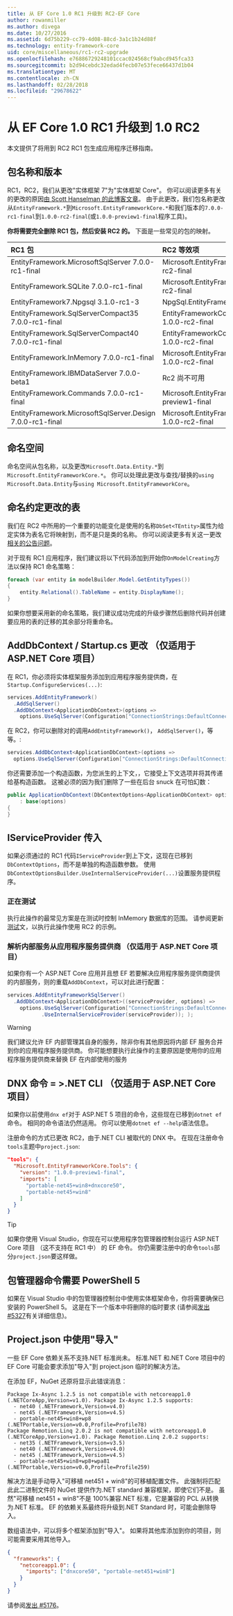 ```yaml
---
title: 从 EF Core 1.0 RC1 升级到 RC2-EF Core
author: rowanmiller
ms.author: divega
ms.date: 10/27/2016
ms.assetid: 6d75b229-cc79-4d08-88cd-3a1c1b24d88f
ms.technology: entity-framework-core
uid: core/miscellaneous/rc1-rc2-upgrade
ms.openlocfilehash: e76886729248101ccac024568cf9abcd945fca33
ms.sourcegitcommit: b2d94cebdc32edad4fecb07e53fece66437d1b04
ms.translationtype: MT
ms.contentlocale: zh-CN
ms.lasthandoff: 02/28/2018
ms.locfileid: "29678622"
---
```

# <a name="upgrading-from-ef-core-10-rc1-to-10-rc2"></a>从 EF Core 1.0 RC1 升级到 1.0 RC2

本文提供了将用到 RC2 RC1 包生成应用程序迁移指南。

## <a name="package-names-and-versions"></a>包名称和版本

RC1，RC2，我们从更改"实体框架 7"为"实体框架 Core"。 你可以阅读更多有关的更改的原因[由 Scott Hanselman 的此博客文章](http://www.hanselman.com/blog/ASPNET5IsDeadIntroducingASPNETCore10AndNETCore10.aspx)。 由于此更改，我们包名称更改从`EntityFramework.*`到`Microsoft.EntityFrameworkCore.*`和我们版本的`7.0.0-rc1-final`到`1.0.0-rc2-final`(或`1.0.0-preview1-final`程序工具)。

**你将需要完全删除 RC1 包，然后安装 RC2 的。** 下面是一些常见的包的映射。

| RC1 包                                               | RC2 等效项                                                       |
|:----------------------------------------------------------|:---------------------------------------------------------------------|
| EntityFramework.MicrosoftSqlServer        7.0.0-rc1-final | Microsoft.EntityFrameworkCore.SqlServer         1.0.0-rc2-final      |
| EntityFramework.SQLite                    7.0.0-rc1-final | Microsoft.EntityFrameworkCore.Sqlite            1.0.0-rc2-final      |
| EntityFramework7.Npgsql                   3.1.0-rc1-3     | NpgSql.EntityFrameworkCore.Postgres             <to be advised>      |
| EntityFramework.SqlServerCompact35        7.0.0-rc1-final | EntityFrameworkCore.SqlServerCompact35          1.0.0-rc2-final      |
| EntityFramework.SqlServerCompact40        7.0.0-rc1-final | EntityFrameworkCore.SqlServerCompact40          1.0.0-rc2-final      |
| EntityFramework.InMemory                  7.0.0-rc1-final | Microsoft.EntityFrameworkCore.InMemory          1.0.0-rc2-final      |
| EntityFramework.IBMDataServer             7.0.0-beta1     | Rc2 尚不可用                                            |
| EntityFramework.Commands                  7.0.0-rc1-final | Microsoft.EntityFrameworkCore.Tools             1.0.0-preview1-final |
| EntityFramework.MicrosoftSqlServer.Design 7.0.0-rc1-final | Microsoft.EntityFrameworkCore.SqlServer.Design  1.0.0-rc2-final      |

## <a name="namespaces"></a>命名空间

命名空间从包名称，以及更改`Microsoft.Data.Entity.*`到`Microsoft.EntityFrameworkCore.*`。 你可以处理此更改与查找/替换的`using Microsoft.Data.Entity`与`using Microsoft.EntityFrameworkCore`。

## <a name="table-naming-convention-changes"></a>命名约定更改的表

我们在 RC2 中所用的一个重要的功能变化是使用的名称`DbSet<TEntity>`属性为给定实体为表名它将映射到，而不是只是类的名称。 你可以阅读更多有关这一更改[相关的公告问题](https://github.com/aspnet/Announcements/issues/167)。

对于现有 RC1 应用程序，我们建议将以下代码添加到开始你`OnModelCreating`方法以保持 RC1 命名策略：

``` csharp
foreach (var entity in modelBuilder.Model.GetEntityTypes())
{
    entity.Relational().TableName = entity.DisplayName();
}
```

如果你想要采用新的命名策略，我们建议成功完成的升级步骤然后删除代码并创建要应用的表的迁移的其余部分将重命名。

## <a name="adddbcontext--startupcs-changes-aspnet-core-projects-only"></a>AddDbContext / Startup.cs 更改 （仅适用于 ASP.NET Core 项目）

在 RC1，你必须将实体框架服务添加到应用程序服务提供商，在`Startup.ConfigureServices(...)`:

``` csharp
services.AddEntityFramework()
  .AddSqlServer()
  .AddDbContext<ApplicationDbContext>(options =>
    options.UseSqlServer(Configuration["ConnectionStrings:DefaultConnection"]));
```

在 RC2，你可以删除对的调用`AddEntityFramework()`， `AddSqlServer()`，等等。:

``` csharp
services.AddDbContext<ApplicationDbContext>(options =>
  options.UseSqlServer(Configuration["ConnectionStrings:DefaultConnection"]));
```

你还需要添加一个构造函数，为您派生的上下文，，它接受上下文选项并将其传递给基构造函数。 这被必须的因为我们删除了一些在后台 snuck 在可怕幻数：

``` csharp
public ApplicationDbContext(DbContextOptions<ApplicationDbContext> options)
    : base(options)
{
}
```

## <a name="passing-in-an-iserviceprovider"></a>IServiceProvider 传入

如果必须通过的 RC1 代码`IServiceProvider`到上下文，这现在已移到`DbContextOptions`，而不是单独的构造函数参数。 使用`DbContextOptionsBuilder.UseInternalServiceProvider(...)`设置服务提供程序。

### <a name="testing"></a>正在测试

执行此操作的最常见方案是在测试时控制 InMemory 数据库的范围。 请参阅更新[测试](testing/index.md)文，以执行此操作使用 RC2 的示例。

### <a name="resolving-internal-services-from-application-service-provider-aspnet-core-projects-only"></a>解析内部服务从应用程序服务提供商 （仅适用于 ASP.NET Core 项目）

如果你有一个 ASP.NET Core 应用并且想 EF 若要解决应用程序服务提供商提供的内部服务，则的重载`AddDbContext`，可以对此进行配置：

``` csharp
services.AddEntityFrameworkSqlServer()
  .AddDbContext<ApplicationDbContext>((serviceProvider, options) =>
    options.UseSqlServer(Configuration["ConnectionStrings:DefaultConnection"])
           .UseInternalServiceProvider(serviceProvider)); );
```

> [!WARNING]  
> 我们建议允许 EF 内部管理其自身的服务，除非你有其他原因将内部 EF 服务合并到你的应用程序服务提供商。 你可能想要执行此操作的主要原因是使用你的应用程序服务提供商来替换 EF 在内部使用的服务

## <a name="dnx-commands--net-cli-aspnet-core-projects-only"></a>DNX 命令 = >.NET CLI （仅适用于 ASP.NET Core 项目）

如果你以前使用`dnx ef`对于 ASP.NET 5 项目的命令，这些现在已移到`dotnet ef`命令。 相同的命令语法仍然适用。 你可以使用`dotnet ef --help`语法信息。

注册命令的方式已更改 RC2，由于.NET CLI 被取代的 DNX 中。 在现在注册命令`tools`主题中`project.json`:

``` json
"tools": {
  "Microsoft.EntityFrameworkCore.Tools": {
    "version": "1.0.0-preview1-final",
    "imports": [
      "portable-net45+win8+dnxcore50",
      "portable-net45+win8"
    ]
  }
}
```

> [!TIP]  
> 如果你使用 Visual Studio，你现在可以使用程序包管理器控制台运行 ASP.NET Core 项目 （这不支持在 RC1 中） 的 EF 命令。 你仍需要注册中的命令`tools`部分`project.json`要这样做。

## <a name="package-manager-commands-require-powershell-5"></a>包管理器命令需要 PowerShell 5

如果在 Visual Studio 中的包管理器控制台中使用实体框架命令，你将需要确保已安装的 PowerShell 5。 这是在下一个版本中将删除的临时要求 (请参阅[发出 #5327](https://github.com/aspnet/EntityFramework/issues/5327)有关详细信息)。

## <a name="using-imports-in-projectjson"></a>Project.json 中使用"导入"

一些 EF Core 依赖关系不支持.NET 标准尚未。 标准.NET 和.NET Core 项目中的 EF Core 可能会要求添加"导入"到 project.json 临时的解决方法。

在添加 EF，NuGet 还原将显示此错误消息：

``` Console
Package Ix-Async 1.2.5 is not compatible with netcoreapp1.0 (.NETCoreApp,Version=v1.0). Package Ix-Async 1.2.5 supports:
  - net40 (.NETFramework,Version=v4.0)
  - net45 (.NETFramework,Version=v4.5)
  - portable-net45+win8+wp8 (.NETPortable,Version=v0.0,Profile=Profile78)
Package Remotion.Linq 2.0.2 is not compatible with netcoreapp1.0 (.NETCoreApp,Version=v1.0). Package Remotion.Linq 2.0.2 supports:
  - net35 (.NETFramework,Version=v3.5)
  - net40 (.NETFramework,Version=v4.0)
  - net45 (.NETFramework,Version=v4.5)
  - portable-net45+win8+wp8+wpa81 (.NETPortable,Version=v0.0,Profile=Profile259)
```

解决方法是手动导入"可移植 net451 + win8"的可移植配置文件。 此强制将匹配此此二进制文件的 NuGet 提供作为.NET standard 兼容框架，即使它们不是。 虽然"可移植 net451 + win8"不是 100%兼容.NET 标准，它是兼容的 PCL 从转换为.NET 标准。 EF 的依赖关系最终将升级到.NET Standard 时，可能会删除导入。

数组语法中，可以将多个框架添加到"导入"。 如果将其他库添加到你的项目，则可能需要采用其他导入。

``` json
{
  "frameworks": {
    "netcoreapp1.0": {
      "imports": ["dnxcore50", "portable-net451+win8"]
    }
  }
}
```

请参阅[发出 #5176](https://github.com/aspnet/EntityFramework/issues/5176)。
